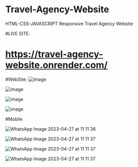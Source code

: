 # Travel-Agency-Website
HTML-CSS-JAVASCRIPT Responsive Travel Agency Website 

#LIVE SITE:

# https://travel-agency-website.onrender.com/

#WebSite: 
![image](https://user-images.githubusercontent.com/72154925/234815607-b40a57f1-8605-4ba7-82fa-160686b31869.png)

![image](https://user-images.githubusercontent.com/72154925/234815669-5c32df65-5419-4d63-a92d-a75a7a10e972.png)

![image](https://user-images.githubusercontent.com/72154925/234815708-241eabfb-ed53-4ac8-968a-1e1b40849abc.png)

![image](https://user-images.githubusercontent.com/72154925/234815714-c2623deb-57d6-4a9e-8ffd-e9f775738ab5.png)

#Mobile

![WhatsApp Image 2023-04-27 at 11 11 36](https://user-images.githubusercontent.com/72154925/234816569-133f43fc-9683-4293-a8ae-000502140681.jpg)

![WhatsApp Image 2023-04-27 at 11 11 37](https://user-images.githubusercontent.com/72154925/234816588-402a7867-f6ff-4a8c-a5da-87d384a1471a.jpg)

![WhatsApp Image 2023-04-27 at 11 11 37](https://user-images.githubusercontent.com/72154925/234816632-52559dce-c4e9-4fb0-852c-d4dd1d7848dd.jpg)

![WhatsApp Image 2023-04-27 at 11 11 37](https://user-images.githubusercontent.com/72154925/234816674-cbda9ef8-8934-4793-8bed-d941a13a21e2.jpg)


